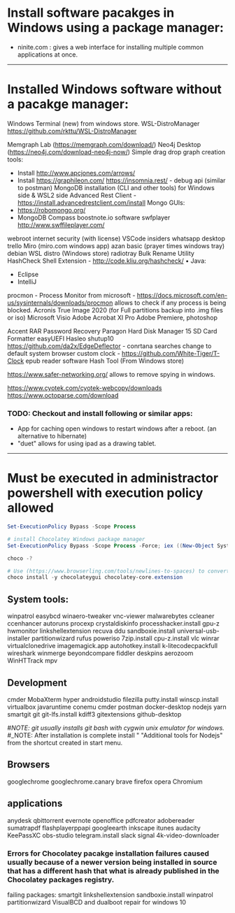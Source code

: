 # Install software pacakges in Windows using a package manager:
- ninite.com : gives a web interface for installing multiple common applications at once.
___

# Installed Windows software without a pacakge manager:
Windows Terminal (new) from windows store.
WSL-DistroManager https://github.com/rkttu/WSL-DistroManager

Memgraph Lab (https://memgraph.com/download/)
Neo4j Desktop (https://neo4j.com/download-neo4j-now/)
Simple drag drop graph creation tools:
  - Install http://www.apcjones.com/arrows/
  - Install https://graphileon.com/
https://insomnia.rest/ - debug api (similar to postman)
MongoDB installation (CLI and other tools) for Windows side & WSL2 side
Advanced Rest Client - https://install.advancedrestclient.com/install
Mongo GUIs: 
  - https://robomongo.org/
  - MongoDB Compass
boostnote.io software
swfplayer http://www.swffileplayer.com/

webroot internet security (with license)
VSCode insiders
whatsapp desktop
trello
Miro (miro.com windows app)
azan basic (prayer times windows tray)
debian WSL distro (Windows store)
radiotray
Bulk Rename Utility
HashCheck Shell Extension - http://code.kliu.org/hashcheck/
• Java: 
  - Eclipse
  - IntelliJ

  

procmon - Process Monitor from microsoft - https://docs.microsoft.com/en-us/sysinternals/downloads/procmon allows to check if any process is being blocked.
Acronis True Image 2020 (for Full partitions backup into .img files or iso)
Microsoft Visio
Adobe Acrobat XI Pro 
Adobe Premiere, photoshop

Accent RAR Password Recovery 
Paragon Hard Disk Manager 15 
SD Card Formatter 
easyUEFI Hasleo
shutup10
https://github.com/da2x/EdgeDeflector - conrtana searches change to default system browser 
custom clock - https://github.com/White-Tiger/T-Clock
epub reader software
Hash Tool (From Windows store)

https://www.safer-networking.org/ allows to remove spying in windows.

https://www.cyotek.com/cyotek-webcopy/downloads
https://www.octoparse.com/download

### TODO: Checkout and install following or similar apps: 
- App for caching open windows to restart windows after a reboot. (an alternative to hibernate)
- "duet" allows for using ipad as a drawing tablet.
___

# Must be executed in administractor powershell with execution policy allowed
```powershell
Set-ExecutionPolicy Bypass -Scope Process

# install Chocolatey Windows package manager
Set-ExecutionPolicy Bypass -Scope Process -Force; iex ((New-Object System.Net.WebClient).DownloadString('https://chocolatey.org/install.ps1'))

choco -?

# Use (https://www.browserling.com/tools/newlines-to-spaces) to convert new lines to spaces to build the command of installing all applications.
choco install -y chocolateygui chocolatey-core.extension
```

## System tools: 
winpatrol
easybcd
winaero-tweaker
vnc-viewer
malwarebytes
ccleaner ccenhancer
autoruns
procexp
crystaldiskinfo
processhacker.install
gpu-z
hwmonitor
linkshellextension
recuva
ddu
sandboxie.install
universal-usb-installer
partitionwizard
rufus
poweriso
7zip.install 
cpu-z.install
vlc 
winrar 
virtualclonedrive
imagemagick.app
autohotkey.install
k-litecodecpackfull
wireshark
winmerge
beyondcompare
fiddler
deskpins
aerozoom
WinHTTrack
mpv

## Development
cmder
MobaXterm
hyper
androidstudio
filezilla
putty.install 
winscp.install
virtualbox
javaruntime
conemu
cmder
postman
docker-desktop
nodejs
yarn
smartgit
git 
git-lfs.install
kdiff3
gitextensions
github-desktop

#_NOTE: git usually installs git bash with cygwin unix emulator for windows._
#_NOTE: After installation is complete install " "Additional tools for Nodejs" from the shortcut created in start menu.

## Browsers
googlechrome
googlechrome.canary
brave
firefox 
opera
Chromium

## applications
anydesk
qbittorrent
evernote
openoffice
pdfcreator
adobereader
sumatrapdf
flashplayerppapi 
googleearth
inkscape
itunes 
audacity
KeePassXC 
obs-studio
telegram.install
slack
signal
4k-video-downloader


### Errors for Chocolatey pacakge installation failures caused usually because of a newer version being installed in source that has a different hash that what is already published in the Chocolatey packages registry.
failing packages:
smartgit
linkshellextension
sandboxie.install
winpatrol
partitionwizard
VisualBCD and dualboot repair for windows 10
